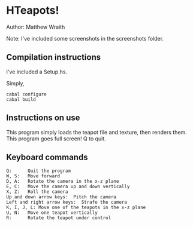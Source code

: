 HTeapots!
========

Author: Matthew Wraith

Note: I've included some screenshots in the screenshots folder.

Compilation instructions 
------------------------

I've included a Setup.hs.

Simply,

```
cabal configure
cabal build
```
 
Instructions on use
-------------------
This program simply loads the teapot file and texture, then renders them.
This program goes full screen! Q to quit.


Keyboard commands
-----------------
```
Q:      Quit the program
W, S:   Move forward 
D, A:   Rotate the camera in the x-z plane
E, C:   Move the camera up and down vertically
X, Z:   Roll the camera
Up and down arrow keys:  Pitch the camera
Left and right arrow keys:  Strafe the camera
K, I, J, L: Move one of the teapots in the x-z plane
U, N:   Move one teapot vertically
R:      Rotate the teapot under control
```

